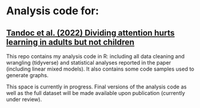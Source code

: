 # Analysis code for:
## [Tandoc et al. (2022) Dividing attention hurts learning in adults but not children](10.31234/osf.io/aqw28)

 This repo contains my analysis code in R: including all data cleaning and wrangling (tidyverse) and statistical analyses reported in the paper (including linear mixed models). It also contains some code samples used to generate graphs. 
 
This space is currently in progress. Final versions of the analysis code as well as the full dataset will be made available upon publication (currently under review).


